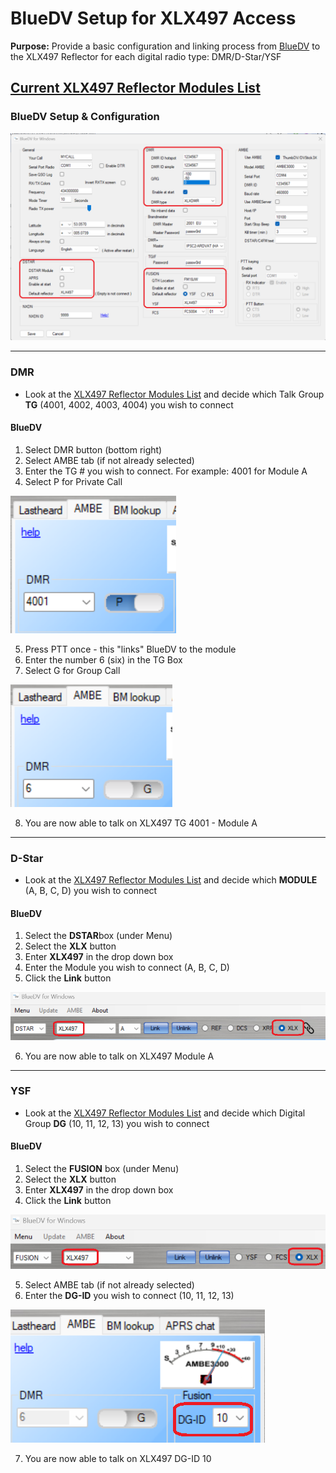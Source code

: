 # BlueDV Setup for XLX497 Access
**Purpose:** Provide a basic configuration and linking process from [BlueDV](https://www.pa7lim.nl/bluedv/) to the XLX497 Reflector for each digital radio type: DMR/D-Star/YSF

[Current XLX497 Reflector Modules List](http://xlx497.k8oi.net/index.php?show=modules)
---
### BlueDV Setup & Configuration

![BlueDV Configuration Screen](https://github.com/k8oi/XLX497/blob/main/BlueDV_Images/BlueDV%20General%20Configuration%20Screen.png)

---
### DMR
  - Look at the [XLX497 Reflector Modules List](http://xlx497.k8oi.net/index.php?show=modules) and decide which Talk Group **TG** (4001, 4002, 4003, 4004) you wish to connect
#### BlueDV
1. Select DMR button (bottom right)
2. Select AMBE tab (if not already selected)
3. Enter the TG # you wish to connect. For example: 4001 for Module A
4. Select P for Private Call
   
![BlueDV TG P](https://github.com/k8oi/XLX497/blob/main/BlueDV_Images/DMR%20Group%204001.png)

5. Press PTT once - this "links" BlueDV to the module
6. Enter the number 6 (six) in the TG Box
7. Select G for Group Call

![BlueDV TG G](https://github.com/k8oi/XLX497/blob/main/BlueDV_Images/DMR%20Group%206.png)

8. You are now able to talk on XLX497 TG 4001 - Module A
---
### D-Star
  - Look at the [XLX497 Reflector Modules List](http://xlx497.k8oi.net/index.php?show=modules) and decide which **MODULE** (A, B, C, D) you wish to connect
#### BlueDV
1. Select the **DSTAR**box (under Menu)
2. Select the **XLX** button
3. Enter **XLX497** in the drop down box
4. Enter the Module you wish to connect (A, B, C, D)
5. Click the **Link** button

![BlueDV D-Star](https://github.com/k8oi/XLX497/blob/main/BlueDV_Images/BlueDV%20D-Star%20Link.png)

6. You are now able to talk on XLX497 Module A
---
### YSF
  - Look at the [XLX497 Reflector Modules List](http://xlx497.k8oi.net/index.php?show=modules) and decide which Digital Group **DG** (10, 11, 12, 13) you wish to connect
#### BlueDV
1. Select the **FUSION** box (under Menu)
2. Select the **XLX** button
3. Enter **XLX497** in the drop down box
4. Click the **Link** button

![BlueDV YSF Link](https://github.com/k8oi/XLX497/blob/main/BlueDV_Images/BlueDV%20YSF%20Link.png)

5. Select AMBE tab (if not already selected)
6. Enter the **DG-ID** you wish to connect (10, 11, 12, 13)

![BlueDV YSG DG-ID](https://github.com/k8oi/XLX497/blob/main/BlueDV_Images/BlueDV%20YSF%20DG-ID.png)

7. You are now able to talk on XLX497 DG-ID 10
